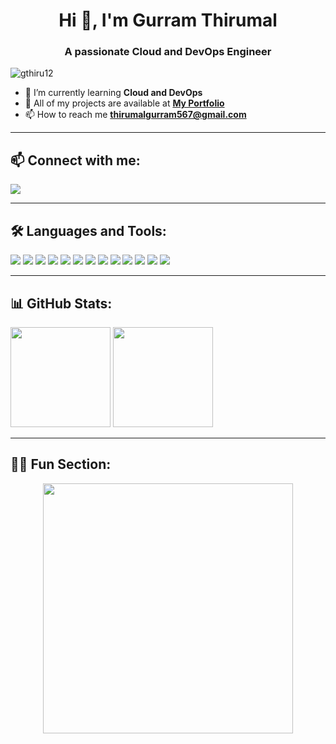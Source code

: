 <h1 align="center">Hi 👋, I'm Gurram Thirumal</h1>
<h3 align="center">A passionate Cloud and DevOps Engineer</h3>

<p align="left"> 
    <img src="https://komarev.com/ghpvc/?username=gthiru12&label=Profile%20views&color=0e75b6&style=flat" alt="gthiru12" /> 
</p>

- 🌱 I’m currently learning **Cloud and DevOps**  
- 📂 All of my projects are available at [**My Portfolio**](https://yourwebsite.com)  
- 📫 How to reach me **thirumalgurram567@gmail.com**  

---

## 📫 Connect with me:
<p align="left">
<a href="https://www.linkedin.com/in/gurram-thirumalesh-02777b223" target="blank">
<img align="center" src="https://img.shields.io/badge/LinkedIn-0077B5?logo=linkedin&logoColor=white&style=for-the-badge" />
</a>
</p>

---

## 🛠 Languages and Tools:
<p align="left">
<img src="https://img.shields.io/badge/AWS-%23FF9900.svg?style=for-the-badge&logo=amazon-aws&logoColor=white"/>
<img src="https://img.shields.io/badge/Shell_Script-%23121011.svg?style=for-the-badge&logo=gnu-bash&logoColor=white"/>
<img src="https://img.shields.io/badge/Django-%23092E20.svg?style=for-the-badge&logo=django&logoColor=white"/>
<img src="https://img.shields.io/badge/Docker-%230db7ed.svg?style=for-the-badge&logo=docker&logoColor=white"/>
<img src="https://img.shields.io/badge/Google_Cloud-%234285F4.svg?style=for-the-badge&logo=google-cloud&logoColor=white"/>
<img src="https://img.shields.io/badge/Java-%23ED8B00.svg?style=for-the-badge&logo=openjdk&logoColor=white"/>
<img src="https://img.shields.io/badge/JavaScript-%23323330.svg?style=for-the-badge&logo=javascript&logoColor=%23F7DF1E"/>
<img src="https://img.shields.io/badge/Kubernetes-%23326ce5.svg?style=for-the-badge&logo=kubernetes&logoColor=white"/>
<img src="https://img.shields.io/badge/MongoDB-%234ea94b.svg?style=for-the-badge&logo=mongodb&logoColor=white"/>
<img src="https://img.shields.io/badge/Nginx-%23009639.svg?style=for-the-badge&logo=nginx&logoColor=white"/>
<img src="https://img.shields.io/badge/PostgreSQL-%23336791.svg?style=for-the-badge&logo=postgresql&logoColor=white"/>
<img src="https://img.shields.io/badge/React-%2320232a.svg?style=for-the-badge&logo=react&logoColor=%2361DAFB"/>
<img src="https://img.shields.io/badge/TypeScript-%23007ACC.svg?style=for-the-badge&logo=typescript&logoColor=white"/>
</p>

---

## 📊 GitHub Stats:
<p align="left">
<img src="https://github-readme-stats.vercel.app/api?username=gthiru12&show_icons=true&theme=radical" height="160"/>
<img src="https://github-readme-stats.vercel.app/api/top-langs/?username=gthiru12&layout=compact&theme=radical" height="160"/>
</p>

---

## 👨‍💻 Fun Section:
<p align="center">
<img src="https://cdn.dribbble.com/users/1162077/screenshots/3848914/programmer.gif" width="400"/>
</p>
